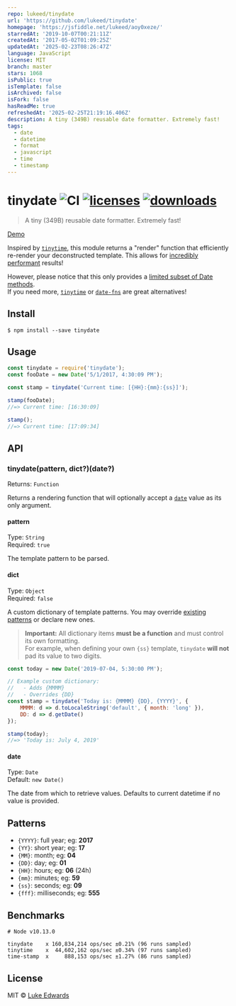 ```yaml
---
repo: lukeed/tinydate
url: 'https://github.com/lukeed/tinydate'
homepage: 'https://jsfiddle.net/lukeed/aoy0xeze/'
starredAt: '2019-10-07T00:21:11Z'
createdAt: '2017-05-02T01:09:25Z'
updatedAt: '2025-02-23T08:26:47Z'
language: JavaScript
license: MIT
branch: master
stars: 1068
isPublic: true
isTemplate: false
isArchived: false
isFork: false
hasReadMe: true
refreshedAt: '2025-02-25T21:19:16.406Z'
description: A tiny (349B) reusable date formatter. Extremely fast!
tags:
  - date
  - datetime
  - format
  - javascript
  - time
  - timestamp
---
```


# tinydate ![CI](https://github.com/lukeed/tinydate/workflows/CI/badge.svg) [![licenses](https://licenses.dev/b/npm/tinydate)](https://licenses.dev/npm/tinydate) [![downloads](https://badgen.now.sh/npm/dm/tinydate)](https://npmjs.org/package/tinydate)

> A tiny (349B) reusable date formatter. Extremely fast!

[Demo](https://jsfiddle.net/lukeed/aoy0xeze/)

Inspired by [`tinytime`][tinytime], this module returns a "render" function that efficiently re-render your deconstructed template. This allows for [incredibly performant](#benchmarks) results!

However, please notice that this only provides a [limited subset of Date methods](#patterns).<br>
If you need more, [`tinytime`][tinytime] or [`date-fns`](https://github.com/date-fns/date-fns) are great alternatives!

## Install

```
$ npm install --save tinydate
```


## Usage

```js
const tinydate = require('tinydate');
const fooDate = new Date('5/1/2017, 4:30:09 PM');

const stamp = tinydate('Current time: [{HH}:{mm}:{ss}]');

stamp(fooDate);
//=> Current time: [16:30:09]

stamp();
//=> Current time: [17:09:34]
```


## API

### tinydate(pattern, dict?)(date?)
Returns: `Function`

Returns a rendering function that will optionally accept a [`date`](#date) value as its only argument.

#### pattern
Type: `String`<br>
Required: `true`

The template pattern to be parsed.

#### dict
Type: `Object`<br>
Required: `false`

A custom dictionary of template patterns. You may override [existing patterns](#patterns) or declare new ones.

> **Important:** All dictionary items **must be a function** and must control its own formatting.<br>For example, when defining your own `{ss}` template, `tinydate` **will not** pad its value to two digits.

```js
const today = new Date('2019-07-04, 5:30:00 PM');

// Example custom dictionary:
//   - Adds {MMMM}
//   - Overrides {DD}
const stamp = tinydate('Today is: {MMMM} {DD}, {YYYY}', {
	MMMM: d => d.toLocaleString('default', { month: 'long' }),
	DD: d => d.getDate()
});

stamp(today);
//=> 'Today is: July 4, 2019'
```

#### date
Type: `Date`<br>
Default: `new Date()`

The date from which to retrieve values. Defaults to current datetime if no value is provided.


## Patterns

- `{YYYY}`: full year; eg: **2017**
- `{YY}`: short year; eg: **17**
- `{MM}`: month; eg: **04**
- `{DD}`: day; eg: **01**
- `{HH}`: hours; eg: **06** (24h)
- `{mm}`: minutes; eg: **59**
- `{ss}`: seconds; eg: **09**
- `{fff}`: milliseconds; eg: **555**


## Benchmarks

```
# Node v10.13.0

tinydate    x 160,834,214 ops/sec ±0.21% (96 runs sampled)
tinytime    x  44,602,162 ops/sec ±0.34% (97 runs sampled)
time-stamp  x     888,153 ops/sec ±1.27% (86 runs sampled)
```

## License

MIT © [Luke Edwards](https://lukeed.com)

[tinytime]: https://github.com/aweary/tinytime
